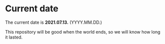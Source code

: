 # Current date

The current date is **2021.07.13.** (YYYY.MM.DD.)

This repository will be good when the world ends, so we will know how long it lasted.